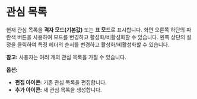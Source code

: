 # **관심 목록**

현재 관심 목록을 **격자 모드(기본값)** 또는 **표 모드**로 표시합니다.
화면 오른쪽 하단의 파란색 버튼을 사용하여 모드를 변경하고 활성화/비활성화할 수 있습니다.
왼쪽 상단의 설정을 클릭하여 특정 헤더의 순서를 변경하고 활성화/비활성화할 수 있습니다.

**참고:** 사용자는 여러 개의 관심 목록을 가질 수 있습니다.

**옵션:**
- **편집 아이콘:** 기존 관심 목록을 편집합니다.
- **추가 아이콘:** 새 관심 목록을 생성합니다.
